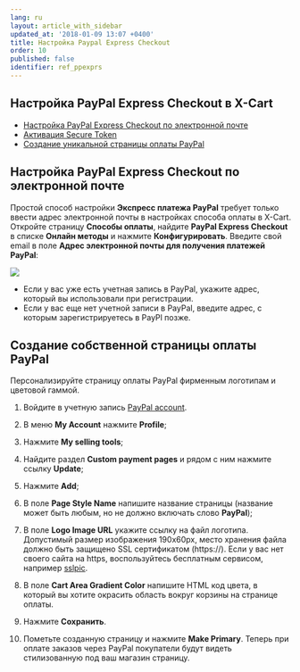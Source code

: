 ```yaml
---
lang: ru
layout: article_with_sidebar
updated_at: '2018-01-09 13:07 +0400'
title: Настройка Paypal Express Checkout
order: 10
published: false
identifier: ref_ppexprs
---
```

## Настройка PayPal Express Checkout в X-Cart

*   [Настройка PayPal Express Checkout по электронной почте](#setting-up-express-checkout-with-email)
*   [Активация Secure Token](#enabling-the-secure-token-setting)
*   [Создание уникальной страницы оплаты PayPal](#creating-your-custom-paypal-payment-page)

## Настройка PayPal Express Checkout по электронной почте

Простой способ настройки **Экспресс платежа PayPal** требует только ввести адрес электронной почты в настройках способа оплаты в X-Cart. Откройте страницу **Способы оплаты**, найдите **PayPal Express Checkout** в списке **Онлайн методы** и нажмите **Конфигурировать**. Введите свой email в поле **Адрес электронной почты для получения платежей PayPal**:

![]({{site.baseurl}}/attachments/7505722/7602853.png)

*   Если у вас уже есть учетная запись в PayPal, укажите адрес, который вы использовали при регистрации.
*   Если у вас еще нет учетной записи в PayPal, введите адрес, с которым зарегистрируетесь в PayPl позже.

## Создание собственной страницы оплаты PayPal

Персонализируйте страницу оплаты PayPal фирменным логотипам и цветовой гаммой.

1.  Войдите в учетную запись [PayPal account](https://www.paypal.com/).

2.  В меню **My Account** нажмите **Profile**;

3.  Нажмите **My selling tools**;

4.  Найдите раздел **Custom payment pages** и рядом с ним нажмите ссылку **Update**;

5.  Нажмите **Add**;

6.  В поле **Page Style Name** напишите название страницы (название может быть любым, но не должно включать слово **PayPal**);

7.  В поле **Logo Image URL** укажите ссылку на файл логотипа. Допустимый размер изображения 190x60px, место хранения файла должно быть защищено SSL сертификатом (https://). Если у вас нет своего сайта на https, воспользуйтесь бесплатным сервисом, например [sslpic](http://www.sslpic.com/).

8.  В поле **Cart Area Gradient Color** напишите HTML код цвета, в который вы хотите окрасить область вокруг корзины на странице оплаты.

9.  Нажмите **Сохранить**.

10.  Пометьте созданную страницу и нажмите **Make Primary**. Теперь при оплате заказов через PayPal покупатели будут видеть стилизованную под ваш магазин страницу.
